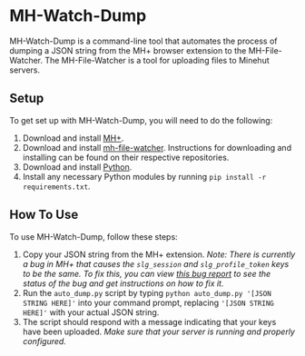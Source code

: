 # MH-Watch-Dump

MH-Watch-Dump is a command-line tool that automates the process of dumping a JSON string from the MH+ browser extension to the MH-File-Watcher. The MH-File-Watcher is a tool for uploading files to Minehut servers.

## Setup

To get set up with MH-Watch-Dump, you will need to do the following:

1. Download and install [MH+](https://github.com/honkling/MHPlus).
2. Download and install [mh-file-watcher](https://github.com/RayBytes/minehut-file-watcher). Instructions for downloading and installing can be found on their respective repositories.
3. Download and install [Python](https://www.python.org/downloads/).
4. Install any necessary Python modules by running `pip install -r requirements.txt`.

## How To Use

To use MH-Watch-Dump, follow these steps:

1. Copy your JSON string from the MH+ extension. *Note: There is currently a bug in MH+ that causes the `slg_session` and `slg_profile_token` keys to be the same. To fix this, you can view [this bug report](https://github.com/honkling/MHPlus/pull/16) to see the status of the bug and get instructions on how to fix it.*
2. Run the `auto_dump.py` script by typing `python auto_dump.py '[JSON STRING HERE]'` into your command prompt, replacing `'[JSON STRING HERE]'` with your actual JSON string.
3. The script should respond with a message indicating that your keys have been uploaded. *Make sure that your server is running and properly configured.*
